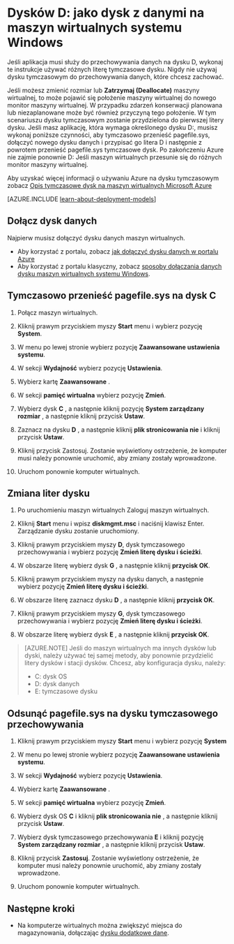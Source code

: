 <properties
    pageTitle="Tworzenie dysku D: maszyny dysku danych | Microsoft Azure"
    description="W tym artykule opisano, jak zmienić litery dysków dla maszyn wirtualnych systemu Windows, dzięki czemu można używać dysku D: jako dysk z danymi."
    services="virtual-machines-windows"
    documentationCenter=""
    authors="cynthn"
    manager="timlt"
    editor=""
    tags="azure-resource-manager,azure-service-management"/>

<tags
    ms.service="virtual-machines-windows"
    ms.workload="infrastructure-services"
    ms.tgt_pltfrm="vm-windows"
    ms.devlang="na"
    ms.topic="article"
    ms.date="09/27/2016"
    ms.author="cynthn"/>

# <a name="use-the-d-drive-as-a-data-drive-on-a-windows-vm"></a>Dysków D: jako dysk z danymi na maszyn wirtualnych systemu Windows 

Jeśli aplikacja musi służy do przechowywania danych na dysku D, wykonaj te instrukcje używać różnych literę tymczasowe dysku. Nigdy nie używaj dysku tymczasowym do przechowywania danych, które chcesz zachować.

Jeśli możesz zmienić rozmiar lub **Zatrzymaj (Deallocate)** maszyny wirtualnej, to może pojawić się położenie maszyny wirtualnej do nowego monitor maszyny wirtualnej. W przypadku zdarzeń konserwacji planowana lub niezaplanowane może być również przyczyną tego położenie. W tym scenariuszu dysku tymczasowym zostanie przydzielona do pierwszej litery dysku. Jeśli masz aplikację, która wymaga określonego dysku D:, musisz wykonaj poniższe czynności, aby tymczasowo przenieść pagefile.sys, dołączyć nowego dysku danych i przypisać go litera D i następnie z powrotem przenieść pagefile.sys tymczasowe dysk. Po zakończeniu Azure nie zajmie ponownie D: Jeśli maszyn wirtualnych przesunie się do różnych monitor maszyny wirtualnej.

Aby uzyskać więcej informacji o używaniu Azure na dysku tymczasowym zobacz [Opis tymczasowe dysk na maszyn wirtualnych Microsoft Azure](https://blogs.msdn.microsoft.com/mast/2013/12/06/understanding-the-temporary-drive-on-windows-azure-virtual-machines/)

[AZURE.INCLUDE [learn-about-deployment-models](../../includes/learn-about-deployment-models-both-include.md)]

## <a name="attach-the-data-disk"></a>Dołącz dysk danych

Najpierw musisz dołączyć dysku danych maszyn wirtualnych. 

- Aby korzystać z portalu, zobacz [jak dołączyć dysku danych w portalu Azure](virtual-machines-windows-attach-disk-portal.md)
- Aby korzystać z portalu klasyczny, zobacz [sposoby dołączania danych dysku maszyn wirtualnych systemu Windows](virtual-machines-windows-classic-attach-disk.md). 


## <a name="temporarily-move-pagefilesys-to-c-drive"></a>Tymczasowo przenieść pagefile.sys na dysk C

1. Połącz maszyn wirtualnych. 

2. Kliknij prawym przyciskiem myszy **Start** menu i wybierz pozycję **System**.

3. W menu po lewej stronie wybierz pozycję **Zaawansowane ustawienia systemu**.

4. W sekcji **Wydajność** wybierz pozycję **Ustawienia**.

5. Wybierz kartę **Zaawansowane** .

5. W sekcji **pamięć wirtualna** wybierz pozycję **Zmień**.

6. Wybierz dysk **C** , a następnie kliknij pozycję **System zarządzany rozmiar** , a następnie kliknij przycisk **Ustaw**.

7. Zaznacz na dysku **D** , a następnie kliknij **plik stronicowania nie** i kliknij przycisk **Ustaw**.

8. Kliknij przycisk Zastosuj. Zostanie wyświetlony ostrzeżenie, że komputer musi należy ponownie uruchomić, aby zmiany zostały wprowadzone.

9. Uruchom ponownie komputer wirtualnych.




## <a name="change-the-drive-letters"></a>Zmiana liter dysku 

1. Po uruchomieniu maszyn wirtualnych Zaloguj maszyn wirtualnych.

2. Kliknij **Start** menu i wpisz **diskmgmt.msc** i naciśnij klawisz Enter. Zarządzanie dysku zostanie uruchomiony.

3. Kliknij prawym przyciskiem myszy **D**, dysk tymczasowego przechowywania i wybierz pozycję **Zmień literę dysku i ścieżki**.

4. W obszarze literę wybierz dysk **G** , a następnie kliknij **przycisk OK**. 

5. Kliknij prawym przyciskiem myszy na dysku danych, a następnie wybierz pozycję **Zmień literę dysku i ścieżki**.

6. W obszarze literę zaznacz dysku **D** , a następnie kliknij **przycisk OK**. 

7. Kliknij prawym przyciskiem myszy **G**, dysk tymczasowego przechowywania i wybierz pozycję **Zmień literę dysku i ścieżki**.

8. W obszarze literę wybierz dysk **E** , a następnie kliknij **przycisk OK**. 

> [AZURE.NOTE] Jeśli do maszyn wirtualnych ma innych dysków lub dyski, należy używać tej samej metody, aby ponownie przydzielić litery dysków i stacji dysków. Chcesz, aby konfiguracja dysku, należy:  
>- C: dysk OS  
>- D: dysk danych  
>- E: tymczasowe dysku



## <a name="move-pagefilesys-back-to-the-temporary-storage-drive"></a>Odsunąć pagefile.sys na dysku tymczasowego przechowywania 

1. Kliknij prawym przyciskiem myszy **Start** menu i wybierz pozycję **System**

2. W menu po lewej stronie wybierz pozycję **Zaawansowane ustawienia systemu**.

3. W sekcji **Wydajność** wybierz pozycję **Ustawienia**.

4. Wybierz kartę **Zaawansowane** .

5. W sekcji **pamięć wirtualna** wybierz pozycję **Zmień**.

6. Wybierz dysk OS **C** i kliknij **plik stronicowania nie** , a następnie kliknij przycisk **Ustaw**.

7. Wybierz dysk tymczasowego przechowywania **E** i kliknij pozycję **System zarządzany rozmiar** , a następnie kliknij przycisk **Ustaw**.

8. Kliknij przycisk **Zastosuj**. Zostanie wyświetlony ostrzeżenie, że komputer musi należy ponownie uruchomić, aby zmiany zostały wprowadzone.

9. Uruchom ponownie komputer wirtualnych.




## <a name="next-steps"></a>Następne kroki
- Na komputerze wirtualnych można zwiększyć miejsca do magazynowania, dołączając [dysku dodatkowe dane](virtual-machines-windows-attach-disk-portal.md).



